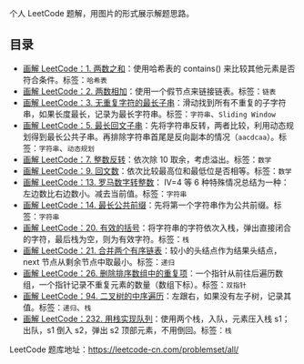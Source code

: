 个人 LeetCode 题解，用图片的形式展示解题思路。

## 目录

* [画解 LeetCode：1. 两数之和](1.%20two-sum.md)：使用哈希表的 contains() 来比较其他元素是否符合条件。标签：`哈希表`
* [画解 LeetCode：2. 两数相加](2.%20add-two-numbers.md)：使用一个假节点来链接链表。标签：`链表`
* [画解 LeetCode：3. 无重复字符的最长子串](3.%20longest-substring-without-repeating-character.md)：滑动找到所有不重复的子字符串，如果长度最长，记录为最长字符串。标签：`字符串`、`Sliding Window`
* [画解 LeetCode：5. 最长回文子串](5.%20longest-palindromic-substring.md)：先将字符串反转，两者比较，利用动态规划得到最长公共子串。再排除字符串首尾是反向副本的情况（`aacdcaa`）。标签：`字符串`、`动态规划`
* [画解 LeetCode：7. 整数反转](7.%20reverse-integer.md)：依次除 10 取余，考虑溢出。标签：`数学`
* [画解 LeetCode：9. 回文数](9.%20palindrome-number.md)：依次比较最高位和最低位是否相等。标签：`数学`
* [画解 LeetCode：13. 罗马数字转整数](13.%20roman-to-integer)：
IV=4 等 6 种特殊情况总结为一种：左边数比右边数小。减去当前值。标签：`字符串`
* [画解 LeetCode：14. 最长公共前缀](https://depp.wang/2019/10/06/14.%20longest-common-prefix)：先将第一个字符串作为公共前缀。标签：`字符串`
* [画解 LeetCode：20. 有效的括号](https://depp.wang/2019/10/28/14.%20valid-parentheses)：将字符串的字符依次入栈，弹出直接闭合的字符，最后栈为空，则为有效字符。标签：`栈`
* [画解 LeetCode：21. 合并两个有序链表](https://depp.wang/2019/11/15/21.%20merge-two-sorted-lists)：较小的头结点作为结果头结点，next 节点从剩余节点中取最小。标签：`递归`
* [画解 LeetCode：26. 删除排序数组中的重复项](https://depp.wang/2019/11/18/26.%20remove-duplicates-from-sorted-array)：一个指针从前往后遍历数组，一个指针记录不重复元素的数量（数组下标）。标签：`双指针`
* [画解 LeetCode：94. 二叉树的中序遍历](https://depp.wang/2019/07/31/94.%20binary-tree-inoder-traversal/)：左跟右，如果没有左子树，记录其值。标签：`递归`、`栈`
* [画解 LeetCode：232. 用栈实现队列](https://depp.wang/2019/09/18/232.%20implement-queue-using-stacks)：使用两个栈，入队，元素压入栈 s1；出队，s1 倒入 s2，弹出 s2 顶部元素，不用倒回。标签：`栈`


LeetCode 题库地址：https://leetcode-cn.com/problemset/all/